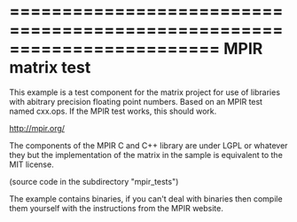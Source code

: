 ========================================================================
    MPIR matrix test
========================================================================
This example is a test component for the matrix project
for use of libraries with abitrary precision floating point
numbers. Based on an MPIR test named cxx.ops. If the MPIR test
works, this should work.

http://mpir.org/

The components of the MPIR C and C++ library are under LGPL or
whatever they but the implementation of the matrix in the sample 
is equivalent to the MIT license. 

(source code in the subdirectory "mpir_tests")

The example contains binaries, if you can't deal with binaries
then compile them yourself with the instructions from the
MPIR website.